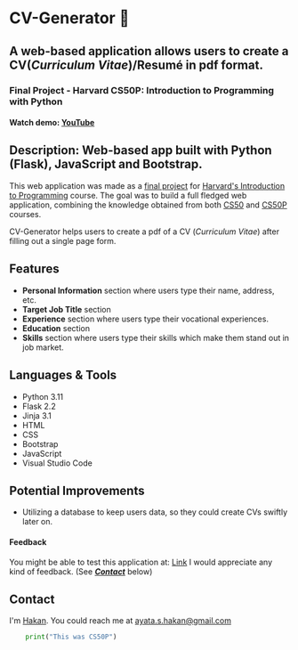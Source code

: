 # CV-Generator 📜
## A web-based application allows users to create a CV(*Curriculum Vitae*)/Resumé in pdf format.
### Final Project - Harvard CS50P: Introduction to Programming with Python
#### Watch demo: [YouTube](https://youtu.be)

## Description: Web-based app built with Python (Flask), JavaScript and Bootstrap.

This web application was made as a [final project](https://cs50.harvard.edu/python/2022/project/) for [Harvard's Introduction to Programming](https://www.edx.org/course/cs50s-introduction-to-programming-with-python) course. The goal was to build a full fledged web application, combining the knowledge obtained from both [CS50](https://www.edx.org/course/introduction-computer-science-harvardx-cs50x) and [CS50P](https://www.edx.org/course/cs50s-introduction-to-programming-with-python) courses.

CV-Generator helps users to create a pdf of a CV (*Curriculum Vitae*) after filling out a single page form.

## Features
- **Personal Information** section where users type their name, address, etc.
- **Target Job Title** section
- **Experience** section where users type their vocational experiences.
- **Education** section
- **Skills** section where users type their skills which make them stand out in job market.

## Languages & Tools

- Python 3.11
- Flask 2.2
- Jinja 3.1
- HTML
- CSS
- Bootstrap
- JavaScript
- Visual Studio Code

## Potential Improvements
- Utilizing a database to keep users data, so they could create CVs swiftly later on.


#### Feedback
You might be able to test this application at: [Link](www.heroku.com)
I would appreciate any kind of feedback. (See [***Contact***](https://github.com/hakanayata/cv-generator#contact) below)

## Contact
I'm [Hakan](https://hakanayata.com). You could reach me at ayata.s.hakan@gmail.com


```python
    print("This was CS50P")
```




